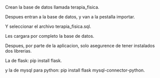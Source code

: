 Crean la base de datos llamada terapia_fisica.

Despues entran a la base de datos, y van a la pestalla importar.

Y seleccionar el archivo terapia_fisica.sql.

Les cargara por completo la base de datos.

Despues, por parte de la aplicacion, solo asegurence de tener instalados dos librerias.

La de flask:
pip install flask.

y la de mysql para python:
pip install flask mysql-connector-python.

